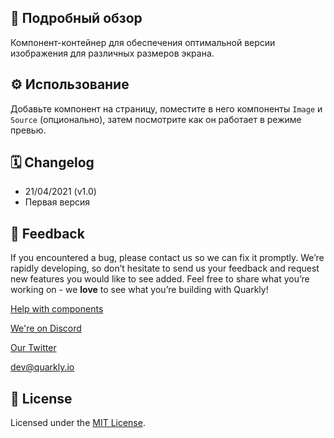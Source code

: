 ## 📖 Подробный обзор

Компонент-контейнер для обеспечения оптимальной версии изображения для различных размеров экрана.

## ⚙️ Использование

Добавьте компонент на страницу, поместите в него компоненты `Image` и `Source` (опционально), затем посмотрите как он работает в режиме превью.

## 🗓 Changelog

-   21/04/2021 (v1.0)
-   Первая версия

## 📮 Feedback

If you encountered a bug, please contact us so we can fix it promptly. We’re rapidly developing, so don’t hesitate to send us your feedback and request new features you would like to see added. Feel free to share what you’re working on - we **love** to see what you’re building with Quarkly!

[Help with components](https://community.quarkly.io/c/requests/11)

[We're on Discord](https://discord.gg/f9KhSMGX)

[Our Twitter](https://twitter.com/quarklyapp)

[dev@quarkly.io](mailto:dev@quarkly.io)

## 📝 License

Licensed under the [MIT License](https://raw.githubusercontent.com/quarkly/community-kit/master/LICENSE).
